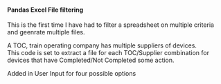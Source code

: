 #### Pandas Excel File filtering

This is the first time I have had to filter a spreadsheet on multiple criteria and geenrate multiple files.

A TOC, train operating company has multiple suppliers of devices.  
This code is set to extract a file for each TOC/Supplier combination for devices that have Completed/Not Completed some action.

Added in User Input for four possible options